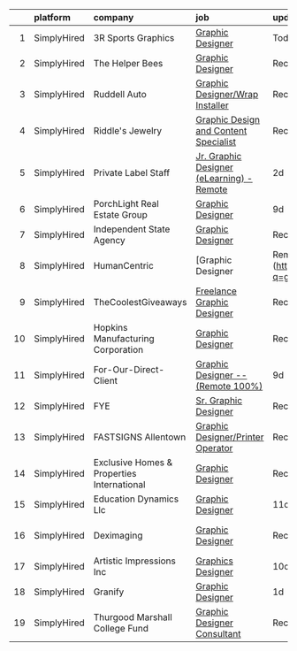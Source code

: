 

|    | platform    | company                                    | job                                                                                                                                                   | update_time   | location           |
|---:|:------------|:-------------------------------------------|:------------------------------------------------------------------------------------------------------------------------------------------------------|:--------------|:-------------------|
|  1 | SimplyHired | 3R Sports Graphics                         | [Graphic Designer](https://www.simplyhired.com/job/3NcBeTuy7sbfAozXhDsJ8CpFEkjPxhKidoqEM74UyiWIpSJhMMT0TQ?q=graphic+designer)                         | Today         | Remote             |
|  2 | SimplyHired | The Helper Bees                            | [Graphic Designer](https://www.simplyhired.com/job/Y5z5Wo23bzlm7yeaEWjeHa2Un0Tm_10rCw4fbzmaCrJnyFL_hELvqQ?q=graphic+designer)                         | Recently      | Austin, TX         |
|  3 | SimplyHired | Ruddell Auto                               | [Graphic Designer/Wrap Installer](https://www.simplyhired.com/job/ajBuBy_i5ox-3IxXVO1Z0h4bkN1J6RZN4kDRj4Q2JSc_MWJ3RHVkbQ?q=graphic+designer)          | Recently      | Port Angeles, WA   |
|  4 | SimplyHired | Riddle's Jewelry                           | [Graphic Design and Content Specialist](https://www.simplyhired.com/job/EMGrwqSVcqAzVWpx-uxYYKuZlkiu_Zhiz-MgHfmbgT8eAc1XfF2Iyw?q=graphic+designer)    | Recently      | Rapid City, SD     |
|  5 | SimplyHired | Private Label Staff                        | [Jr. Graphic Designer (eLearning) -Remote](https://www.simplyhired.com/job/QMwTo1aw59wnDiX6gIWAyXYFTCVcUvUscWMwzpdBI0RMlv7V8W4knQ?q=graphic+designer) | 2d            | Austin, TX         |
|  6 | SimplyHired | PorchLight Real Estate Group               | [Graphic Designer](https://www.simplyhired.com/job/K5wd1vvJKNPfP-DLYKnLYldV3TKWLhWkHAbF3v_GKENUeBBzP9_GWA?q=graphic+designer)                         | 9d            | Denver, CO         |
|  7 | SimplyHired | Independent State Agency                   | [Graphic Designer](https://www.simplyhired.com/job/ut1jjiBbIi4b6P4izcNLIYqBkLJvA81G9emf31lazzmo04zoQh6Shw?q=graphic+designer)                         | Recently      | Albany, NY         |
|  8 | SimplyHired | HumanCentric                               | [Graphic Designer | Remote - Worldwide](https://www.simplyhired.com/job/HUyhzK2NPfgzVQx2QRvO4gce4ElxVtnW4ohjzXoBDPERV53EYYQ6Pw?q=graphic+designer)    | Recently      | Remote             |
|  9 | SimplyHired | TheCoolestGiveaways                        | [Freelance Graphic Designer](https://www.simplyhired.com/job/RLeVriDFQ-0N3S_bXsJCIexmjRXoQ3XP0WH5-IiM4cMpTwLU6dm8JQ?q=graphic+designer)               | Recently      | Remote             |
| 10 | SimplyHired | Hopkins Manufacturing Corporation          | [Graphic Designer](https://www.simplyhired.com/job/hVsKXW0FadfSFauDGUjKgYN-Zw4Yggo3JXSEeLS3PzOtzT5rEVdX8A?q=graphic+designer)                         | Recently      | Emporia, KS        |
| 11 | SimplyHired | For-Our-Direct-Client                      | [Graphic Designer -- (Remote 100%)](https://www.simplyhired.com/job/wwJdk0_l2OT7ocQhuVjU8UiKpZCed3gWtoRK8g8ziYaRH5ywDGMxJg?q=graphic+designer)        | 9d            | Remote             |
| 12 | SimplyHired | FYE                                        | [Sr. Graphic Designer](https://www.simplyhired.com/job/yo5rJxaYmf0sprbybVIMX2tTvboFqlOqWODqIr15_CouuVbdi12v1w?q=graphic+designer)                     | Recently      | Albany, NY         |
| 13 | SimplyHired | FASTSIGNS Allentown                        | [Graphic Designer/Printer Operator](https://www.simplyhired.com/job/uTjzqSpwRCMhTfpy3c4dRDVji4qNunHlzhAM11W8uI2ENukkSN-kSA?q=graphic+designer)        | Recently      | Lehigh Valley, PA  |
| 14 | SimplyHired | Exclusive Homes & Properties International | [Graphic Designer](https://www.simplyhired.com/job/TDd1Z2TM8HYvZ3xIoDRSW-zquU0aN1LL-3UBH-kdHnkAk5034bWmqA?q=graphic+designer)                         | Recently      | Remote +1 location |
| 15 | SimplyHired | Education Dynamics Llc                     | [Graphic Designer](https://www.simplyhired.com/job/Om3yykMqQ-pcdD9F_x3sNum30ZQgsU3mff-N29Z0VOLfReEcI83EVQ?q=graphic+designer)                         | 11d           | Remote             |
| 16 | SimplyHired | Deximaging                                 | [Graphic Designer](https://www.simplyhired.com/job/EEeCCRZdKk8KLgd9sj1BPfieSuhCB2SvDFTpjmwDlHTvpjS8WBAtYw?q=graphic+designer)                         | Recently      | San Antonio, TX    |
| 17 | SimplyHired | Artistic Impressions Inc                   | [Graphics Designer](https://www.simplyhired.com/job/VVJMuPb9VxfDDUZ0PgXAOqOWiBpmBFYxKWYg_l4PWngf-wXWuEjTsw?q=graphic+designer)                        | 10d           | Hamilton, MT       |
| 18 | SimplyHired | Granify                                    | [Graphic Designer](https://www.simplyhired.com/job/u7FYeCLam_sucmozdDSQdbbeOY2OKzHFKZvycdcPvRoYRNF0zMw_8Q?q=graphic+designer)                         | 1d            | Austin, TX         |
| 19 | SimplyHired | Thurgood Marshall College Fund             | [Graphic Designer Consultant](https://www.simplyhired.com/job/Su-nPAJwa5hbkmwArmrcmXuQtrJAXOLGyALd8Mfqj9mLioliOY7C9w?q=graphic+designer)              | Recently      | Remote             |